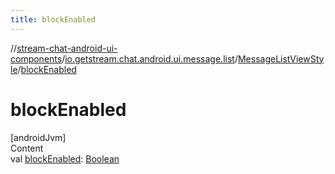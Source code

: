 ```yaml
---
title: blockEnabled
---
```

//[stream-chat-android-ui-components](../../../index.md)/[io.getstream.chat.android.ui.message.list](../index.md)/[MessageListViewStyle](index.md)/[blockEnabled](blockEnabled.md)



# blockEnabled  
[androidJvm]  
Content  
val [blockEnabled](blockEnabled.md): [Boolean](https://kotlinlang.org/api/latest/jvm/stdlib/kotlin/-boolean/index.html)  



